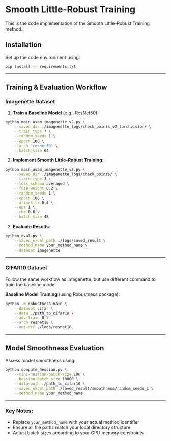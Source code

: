 # Smooth Little-Robust Training

This is the code implementation of the Smooth Little-Robust Training method.

## Installation

Set up the code environment using:
```bash
pip install -r requirements.txt
```

---

## Training & Evaluation Workflow

### Imagenette Dataset

1. **Train a Baseline Model** (e.g., ResNet50):
```bash
python main_asam_imagenette_v2.py \
    --saved_dir ./imagenette_logs/check_points_v2_torchvision/ \
    --train_type 7 \
    --random_seeds 1 \
    --epoch 100 \
    --arch 'resnet50' \
    --batch_size 64
```

2. **Implement Smooth Little-Robust Training**:
```bash
python main_asam_imagenette_v2.py \
    --saved_dir ./imagenette_logs/check_points/ \
    --train_type 3 \
    --loss_schema averaged \
    --fuse_weight 0.2 \
    --random_seeds 1 \
    --epoch 100 \
    --attack_lr 0.4 \
    --eps 1 \
    --rho 0.6 \
    --batch_size 48
```

3. **Evaluate Results**:
```bash
python eval.py \
    --saved_excel_path ./logs/saved_result \
    --method_name your_method_name \
    --dataset imagenette
```

---

### CIFAR10 Dataset

Follow the same workflow as Imagenette, but use different command to train the baseline model:

**Baseline Model Training** (using Robustness package):
```bash
python -m robustness.main \
    --dataset cifar \
    --data ./path_to_cifar10 \
    --adv-train 0 \
    --arch resnet18 \
    --out-dir ./logs/resnet18
```

---

## Model Smoothness Evaluation

Assess model smoothness using:
```bash
python compute_hessian.py \
    --mini-hessian-batch-size 100 \
    --hessian-batch-size 10000 \
    --data-path ./path_to_cifar10 \
    --saved_excel_path ./saved_result/smoothness/random_seeds_1 \
    --method_name your_method_name
```

---

### Key Notes:
- Replace `your_method_name` with your actual method identifier
- Ensure all file paths match your local directory structure
- Adjust batch sizes according to your GPU memory constraints

